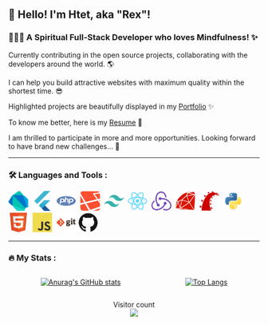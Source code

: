<h2>👋 Hello! I'm Htet, aka "Rex"!</h2>

<h3>👨🏻‍💻 A Spiritual Full-Stack Developer who loves Mindfulness! ✨</h3>

Currently contributing in the open source projects, collaborating with the developers around the world. 🌎

I can help you build attractive websites with maximum quality within the shortest time. 😎

Highlighted projects are beautifully displayed in my [Portfolio](https://rex-9.netlify.app/) ✨

To know me better, here is my [Resume](https://docs.google.com/document/d/1DgeSJuHl44cCu-xupH8gZ3ZD3rpcuY4I9R118GC0a8Q/) 📄 

I am thrilled to participate in more and more opportunities. Looking forward to have brand new challenges... 🤗

---

### :hammer_and_wrench: Languages and Tools :
<div>
  <img src="https://github.com/devicons/devicon/blob/master/icons/dart/dart-original.svg" title="Dart" alt="Dart" width="40" height="40"/>&nbsp;
  <img src="https://github.com/devicons/devicon/blob/master/icons/flutter/flutter-original.svg" title="Flutter" alt="Flutter" width="40" height="40"/>&nbsp;
  <img src="https://github.com/devicons/devicon/blob/master/icons/php/php-plain.svg" title="Php" alt="Php" width="40" height="40"/>&nbsp;
  <img src="https://github.com/devicons/devicon/blob/master/icons/laravel/laravel-plain.svg" title="Laravel" alt="Laravel" width="40" height="40"/>&nbsp;
  <img src="https://github.com/devicons/devicon/blob/master/icons/tailwindcss/tailwindcss-plain.svg" title="Tailwindcss" alt="Tailwindcss" width="40" height="40"/>&nbsp;
  <img src="https://github.com/devicons/devicon/blob/master/icons/react/react-original.svg" title="React" alt="React" width="40" height="40"/>&nbsp;
  <img src="https://github.com/devicons/devicon/blob/master/icons/redux/redux-original.svg" title="Redux" alt="Redux " width="40" height="40"/>&nbsp;
  <img src="https://github.com/devicons/devicon/blob/master/icons/ruby/ruby-plain.svg" title="Ruby" alt="Ruby" width="40" height="40"/>&nbsp;
  <img src="https://github.com/devicons/devicon/blob/master/icons/rails/rails-plain.svg" title="Rails" alt="Rails" width="40" height="40"/>&nbsp;
  <img src="https://github.com/devicons/devicon/blob/master/icons/python/python-original.svg" title="Python" alt="Python" width="40" height="40"/>&nbsp;
  <img src="https://github.com/devicons/devicon/blob/master/icons/html5/html5-original.svg" title="HTML5" alt="HTML" width="40" height="40"/>&nbsp;
  <img src="https://github.com/devicons/devicon/blob/master/icons/javascript/javascript-original.svg" title="JavaScript" alt="JavaScript" width="40" height="40"/>&nbsp;
  <img src="https://github.com/devicons/devicon/blob/master/icons/git/git-original-wordmark.svg" title="Git" **alt="Git" width="40" height="40"/>
  <img src="https://github.com/devicons/devicon/blob/master/icons/github/github-original.svg" title="Github" alt="Github" width="40" height="40"/>&nbsp;
</div>

---

### :fire: My Stats :
<div style="display: flex; align-items: end; justify-content: space-around;">

  [![Anurag's GitHub stats](https://github-readme-stats.vercel.app/api?username=htetnaing0814&count_private=true&theme=algolia&show_icons=true)](https://github.com/anuraghazra/github-readme-stats)

  [![Top Langs](https://github-readme-stats.vercel.app/api/top-langs/?username=htetnaing0814&langs_count=6&layout=compact&theme=github_dark)](https://github.com/nedith/github-readme-stats)
  
</div>

<p align='center'> 
  Visitor count<br>
  <img src="https://profile-counter.glitch.me/htetnaing0814/count.svg" />
</p>
